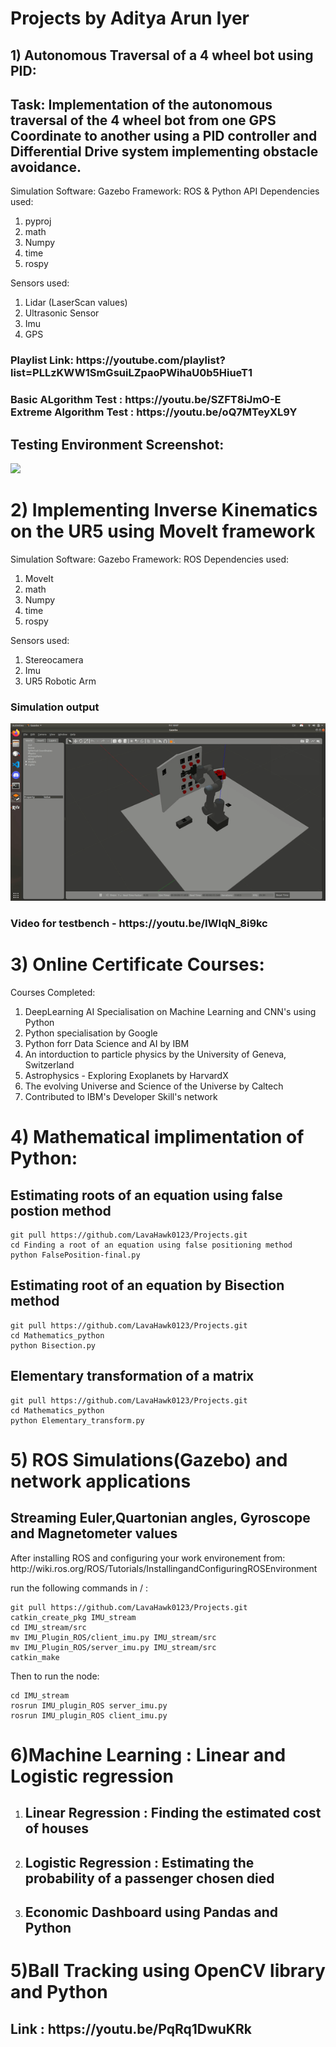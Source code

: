 # Projects by Aditya Arun Iyer

<h2>1) Autonomous Traversal of a 4 wheel bot using PID:</h2>
<h2>Task: Implementation of the autonomous traversal of the 4 wheel bot from one GPS Coordinate to another using a PID controller and Differential Drive system implementing obstacle avoidance.</h2>
Simulation Software: Gazebo
Framework: ROS & Python API
Dependencies used:
<ol><li>pyproj
<li>math
<li>Numpy
<li>time
<li>rospy</ol>

Sensors used:
1) Lidar (LaserScan values)
2) Ultrasonic Sensor
3) Imu 
4) GPS

<h3>
  Playlist Link: https://youtube.com/playlist?list=PLLzKWW1SmGsuiLZpaoPWihaU0b5HiueT1</h3>
  <h3>
  Basic ALgorithm Test : https://youtu.be/SZFT8iJmO-E
<br>
Extreme Algorithm Test : https://youtu.be/oQ7MTeyXL9Y
</h3>

<h2> Testing Environment Screenshot: </h2>

<img src="https://github.com/MRM-AI-TP-2022/Aditya-Arun-Iyer-MRM/blob/a7070f3d27a5416163236ecb25a2efb87e0d5830/Images/Map.png">
<br>
<h1>2) Implementing Inverse Kinematics on the UR5 using MoveIt framework</h1>

Simulation Software: Gazebo
Framework: ROS
Dependencies used:
<ol><li>MoveIt
<li>math
<li>Numpy
<li>time
<li>rospy</ol>

Sensors used:
1) Stereocamera 
2) Imu
3) UR5 Robotic Arm

<h3> Simulation output</h3>
<img src="https://github.com/LavaHawk0123/Projects/blob/main/UR5_Inverse_Kinematics_Package/ur5_sim.gif">

<h3> Video for testbench - https://youtu.be/IWIqN_8i9kc </h3>

<h1>
3) Online Certificate Courses:</h1>
Courses Completed: 
<ol><li> DeepLearning AI Specialisation on Machine Learning and CNN's using Python
<li> Python specialisation by Google
<li> Python forr Data Science and AI by IBM
<li> An intorduction to particle physics by the University of Geneva, Switzerland
<li> Astrophysics - Exploring Exoplanets by HarvardX
<li> The evolving Universe and Science of the Universe by Caltech
<li> Contributed to IBM's Developer Skill's network</ol>
<h1>
4) Mathematical implimentation of Python:</h1>
<h2> Estimating roots of an equation using false postion method</h2>

```
git pull https://github.com/LavaHawk0123/Projects.git
cd Finding a root of an equation using false positioning method
python FalsePosition-final.py
```
<h2> Estimating root of an equation by Bisection method</h2>

```
git pull https://github.com/LavaHawk0123/Projects.git
cd Mathematics_python
python Bisection.py
```

<h2> Elementary transformation of a matrix</h2>

```
git pull https://github.com/LavaHawk0123/Projects.git
cd Mathematics_python
python Elementary_transform.py
```
<h1>
5) ROS Simulations(Gazebo) and network applications</h1>
<h2> Streaming Euler,Quartonian angles, Gyroscope and Magnetometer values</h2>
After installing ROS and configuring your work environement from: http://wiki.ros.org/ROS/Tutorials/InstallingandConfiguringROSEnvironment

run the following commands in /  :

```
git pull https://github.com/LavaHawk0123/Projects.git
catkin_create_pkg IMU_stream
cd IMU_stream/src
mv IMU_Plugin_ROS/client_imu.py IMU_stream/src
mv IMU_Plugin_ROS/server_imu.py IMU_stream/src
catkin_make
```
Then to run the node:
```
cd IMU_stream
rosrun IMU_plugin_ROS server_imu.py
rosrun IMU_plugin_ROS client_imu.py
```

<h1>6)Machine Learning : Linear and Logistic regression</h1>
<ol>
<li><h2> Linear Regression : Finding the estimated cost of houses</h2>
<li><h2> Logistic Regression : Estimating the probability of a passenger chosen died</h2>
  <li><h2> Economic Dashboard using Pandas and Python</h2></ol>


<h1>5)Ball Tracking using OpenCV library and Python</h1>
<h2>Link : https://youtu.be/PqRq1DwuKRk </h2>

